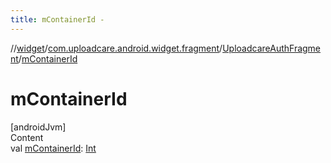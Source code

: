 ```yaml
---
title: mContainerId -
---
```

//[widget](../../index.md)/[com.uploadcare.android.widget.fragment](../index.md)/[UploadcareAuthFragment](index.md)/[mContainerId](m-container-id.md)



# mContainerId  
[androidJvm]  
Content  
val [mContainerId](m-container-id.md): [Int](https://kotlinlang.org/api/latest/jvm/stdlib/kotlin/-int/index.html)  



